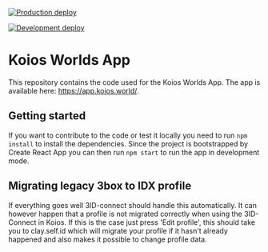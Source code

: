 [![Production deploy](https://github.com/koiosonline/app.koios.world/actions/workflows/production.yml/badge.svg)](https://github.com/koiosonline/app.koios.world/actions/workflows/production.yml)

[![Development deploy](https://github.com/koiosonline/app.koios.world/actions/workflows/develop.yml/badge.svg)](https://github.com/koiosonline/app.koios.world/actions/workflows/develop.yml)

# Koios Worlds App

This repository contains the code used for the Koios Worlds App. The app is available here: https://app.koios.world/.

## Getting started

If you want to contribute to the code or test it locally you need to run `npm install` to install the dependencies. Since the project is bootstrapped by Create React App you can then run `npm start` to run the app in development mode.

## Migrating legacy 3box to IDX profile

If everything goes well 3ID-connect should handle this automatically. It can however happen that a profile is not migrated correctly when using the 3ID-Connect in Koios. If this is the case just press 'Edit profile', this should take you to clay.self.id which will migrate your profile if it hasn't already happened and also makes it possible to change profile data.